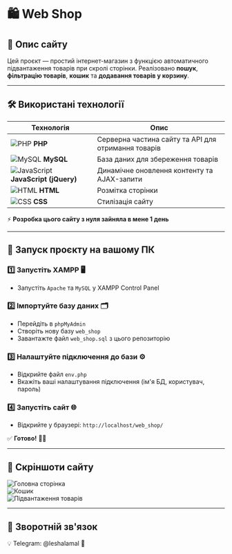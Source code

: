 # 🛍️ Web Shop  

## 📌 Опис сайту  
Цей проєкт — простий інтернет-магазин з функцією автоматичного підвантаження товарів при скролі сторінки. Реалізовано **пошук**, **фільтрацію товарів**, **кошик** та **додавання товарів у корзину**.  

---

## 🛠️ Використані технології  

| Технологія       | Опис  |
|------------------|------------------------------------------------------|
| ![PHP](https://img.icons8.com/color/30/php.png) **PHP** | Серверна частина сайту та API для отримання товарів |
| ![MySQL](https://img.icons8.com/color/30/mysql.png) **MySQL** | База даних для збереження товарів|
| ![JavaScript](https://img.icons8.com/color/30/javascript.png) **JavaScript (jQuery)** | Динамічне оновлення контенту та AJAX-запити |
| ![HTML](https://img.icons8.com/color/30/html-5.png) **HTML** | Розмітка сторінки |
| ![CSS](https://img.icons8.com/color/30/css3.png) **CSS** | Стилізація сайту |

⚡ **Розробка цього сайту з нуля зайняла в мене 1 день**  

---

## 🚀 Запуск проєкту на вашому ПК  

### 1️⃣ Запустіть XAMPP 🖥️  
   - Запустіть `Apache` та `MySQL` у XAMPP Control Panel  

### 2️⃣ Імпортуйте базу даних 🗂️  
   - Перейдіть в `phpMyAdmin`  
   - Створіть нову базу `web_shop`  
   - Завантажте файл `web_shop.sql` з цього репозиторію  

### 3️⃣ Налаштуйте підключення до бази ⚙️  
   - Відкрийте файл `env.php`  
   - Вкажіть ваші налаштування підключення (ім'я БД, користувач, пароль)  

### 4️⃣ Запустіть сайт 🌐  
   - Відкрийте у браузері: `http://localhost/web_shop/`  

✅ **Готово!** 🛒🎉  

---

## 📸 Скріншоти сайту  

![Головна сторінка](https://via.placeholder.com/800x400?text=Головна+сторінка)  
![Кошик](https://via.placeholder.com/800x400?text=Кошик)  
![Підвантаження товарів](https://via.placeholder.com/800x400?text=Підвантаження+товарів)  

---

## 📩 Зворотній зв'язок  
💡 Telegram: @leshalamal 🚀
